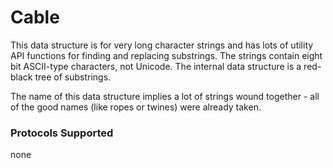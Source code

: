 # Cable

This data structure is for very long character strings and has lots of utility API functions for finding and replacing substrings. The strings contain eight bit ASCII-type characters, not Unicode. The internal data structure is a red-black tree of substrings. 

The name of this data structure implies a lot of strings wound together - all of the good names (like ropes or twines) were already taken.

### Protocols Supported

none